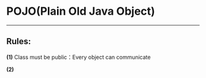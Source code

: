 # POJO(Plain Old Java Object)
---

## Rules:
**(1)** Class must be public：Every object can communicate

**(2)**
